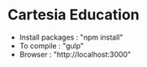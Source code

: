 # Cartesia Education

- Install packages     : "npm install"
- To compile           : "gulp"
- Browser              : "http://localhost:3000"